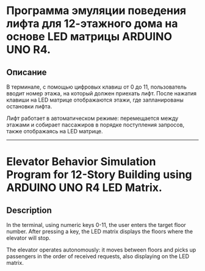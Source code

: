 # Программа эмуляции поведения лифта для 12-этажного дома на основе LED матрицы ARDUINO UNO R4.

## Описание
В терминале, с помощью цифровых клавиш от 0 до 11, пользователь вводит номер этажа, на который должен приехать лифт. После нажатия клавиши на LED матрице отображаются этажи, где запланированы остановки лифта.

Лифт работает в автоматическом режиме: перемещается между этажами и собирает пассажиров в порядке поступления запросов, также отображаясь на LED матрице.

---

# Elevator Behavior Simulation Program for 12-Story Building using ARDUINO UNO R4 LED Matrix.

## Description
In the terminal, using numeric keys 0-11, the user enters the target floor number. After pressing a key, the LED matrix displays the floors where the elevator will stop.

The elevator operates autonomously: it moves between floors and picks up passengers in the order of received requests, also displaying on the LED matrix.